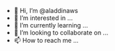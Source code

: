 - 👋 Hi, I’m @aladdinaws
- 👀 I’m interested in ...
- 🌱 I’m currently learning ...
- 💞️ I’m looking to collaborate on ...
- 📫 How to reach me ...

<!---
aladdinaws/aladdinaws is a ✨ special ✨ repository because its `README.md` (this file) appears on your GitHub profile.
You can click the Preview link to take a look at your changes.
--->
